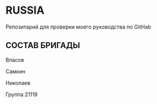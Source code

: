 # RUSSIA
Репозитарий для проверки моего руководства по GitHab

## СОСТАВ БРИГАДЫ

Власов

Самкин

Николаев

Группа 21119

